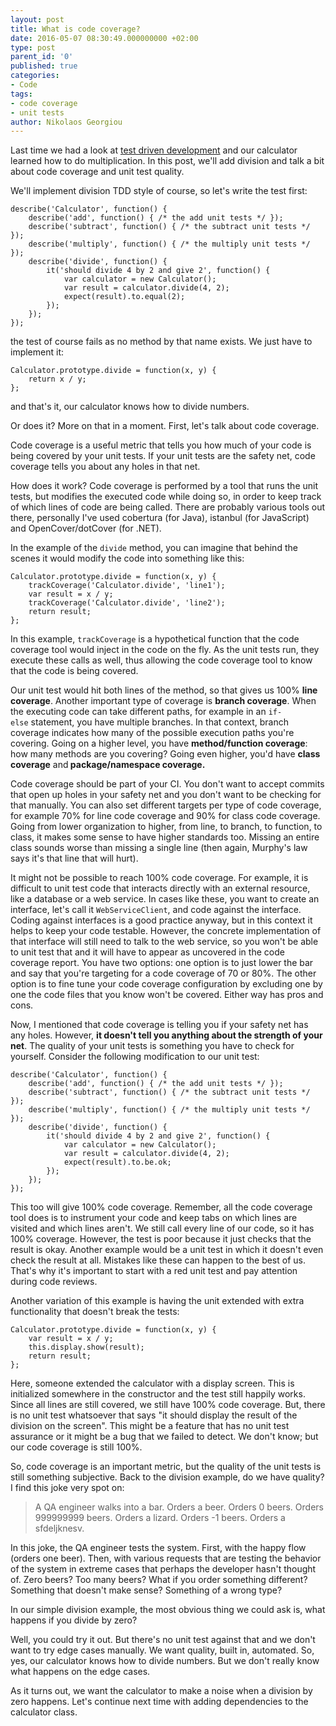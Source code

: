 ```yaml
---
layout: post
title: What is code coverage?
date: 2016-05-07 08:30:49.000000000 +02:00
type: post
parent_id: '0'
published: true
categories:
- Code
tags:
- code coverage
- unit tests
author: Nikolaos Georgiou
---
```


Last time we had a look at <a href="/2016/04/what-is-test-driven-development/">test driven development</a> and our calculator learned how to do multiplication. In this post, we'll add division and talk a bit about code coverage and unit test quality.

<!--more-->

We'll implement division TDD style of course, so let's write the test first:

```
describe('Calculator', function() {
    describe('add', function() { /* the add unit tests */ });
    describe('subtract', function() { /* the subtract unit tests */ });
    describe('multiply', function() { /* the multiply unit tests */ });
    describe('divide', function() {
        it('should divide 4 by 2 and give 2', function() {
            var calculator = new Calculator();
            var result = calculator.divide(4, 2);
            expect(result).to.equal(2);
        });
    });
});
```

the test of course fails as no method by that name exists. We just have to implement it:

```
Calculator.prototype.divide = function(x, y) {
    return x / y;
};
```

and that's it, our calculator knows how to divide numbers.

Or does it? More on that in a moment. First, let's talk about code coverage.

Code coverage is a useful metric that tells you how much of your code is being covered by your unit tests. If your unit tests are the safety net, code coverage tells you about any holes in that net.

How does it work? Code coverage is performed by a tool that runs the unit tests, but modifies the executed code while doing so, in order to keep track of which lines of code are being called. There are probably various tools out there, personally I've used cobertura (for Java), istanbul (for JavaScript) and OpenCover/dotCover (for .NET).

In the example of the <code>divide</code> method, you can imagine that behind the scenes it would modify the code into something like this:

```
Calculator.prototype.divide = function(x, y) {
    trackCoverage('Calculator.divide', 'line1');
    var result = x / y;
    trackCoverage('Calculator.divide', 'line2');
    return result;
};
```

In this example, <code>trackCoverage</code> is a hypothetical function that the code coverage tool would inject in the code on the fly. As the unit tests run, they execute these calls as well, thus allowing the code coverage tool to know that the code is being covered.

Our unit test would hit both lines of the method, so that gives us 100% <strong>line coverage</strong>. Another important type of coverage is <strong>branch coverage</strong>. When the executing code can take different paths, for example in an <code>if-else</code> statement, you have multiple branches. In that context, branch coverage indicates how many of the possible execution paths you're covering. Going on a higher level, you have <strong>method/function coverage</strong>: how many methods are you covering? Going even higher, you'd have <strong>class coverage</strong> and<strong> package/namespace coverage.</strong>

Code coverage should be part of your CI. You don't want to accept commits that open up holes in your safety net and you don't want to be checking for that manually. You can also set different targets per type of code coverage, for example 70% for line code coverage and 90% for class code coverage. Going from lower organization to higher, from line, to branch, to function, to class, it makes some sense to have higher standards too. Missing an entire class sounds worse than missing a single line (then again, Murphy's law says it's that line that will hurt).

It might not be possible to reach 100% code coverage. For example, it is difficult to unit test code that interacts directly with an external resource, like a database or a web service. In cases like these, you want to create an interface, let's call it <code>WebServiceClient</code>, and code against the interface. Coding against interfaces is a good practice anyway, but in this context it helps to keep your code testable. However, the concrete implementation of that interface will still need to talk to the web service, so you won't be able to unit test that and it will have to appear as uncovered in the code coverage report. You have two options: one option is to just lower the bar and say that you're targeting for a code coverage of 70 or 80%. The other option is to fine tune your code coverage configuration by excluding one by one the code files that you know won't be covered. Either way has pros and cons.

Now, I mentioned that code coverage is telling you if your safety net has any holes. However, <strong>it doesn't tell you anything about the strength of your net</strong>. The quality of your unit tests is something you have to check for yourself. Consider the following modification to our unit test:

```
describe('Calculator', function() {
    describe('add', function() { /* the add unit tests */ });
    describe('subtract', function() { /* the subtract unit tests */ });
    describe('multiply', function() { /* the multiply unit tests */ });
    describe('divide', function() {
        it('should divide 4 by 2 and give 2', function() {
            var calculator = new Calculator();
            var result = calculator.divide(4, 2);
            expect(result).to.be.ok;
        });
    });
});
```

This too will give 100% code coverage. Remember, all the code coverage tool does is to instrument your code and keep tabs on which lines are visited and which lines aren't. We still call every line of our code, so it has 100% coverage. However, the test is poor because it just checks that the result is okay. Another example would be a unit test in which it doesn't even check the result at all. Mistakes like these can happen to the best of us. That's why it's important to start with a red unit test and pay attention during code reviews.

Another variation of this example is having the unit extended with extra functionality that doesn't break the tests:

```
Calculator.prototype.divide = function(x, y) {
    var result = x / y;
    this.display.show(result);
    return result;
};
```

Here, someone extended the calculator with a display screen. This is initialized somewhere in the constructor and the test still happily works. Since all lines are still covered, we still have 100% code coverage. But, there is no unit test whatsoever that says "it should display the result of the division on the screen". This might be a feature that has no unit test assurance or it might be a bug that we failed to detect. We don't know; but our code coverage is still 100%.

So, code coverage is an important metric, but the quality of the unit tests is still something subjective. Back to the division example, do we have quality? I find this joke very spot on:
<blockquote>
A QA engineer walks into a bar. Orders a beer. Orders 0 beers. Orders 999999999 beers. Orders a lizard. Orders -1 beers. Orders a sfdeljknesv.</blockquote>

In this joke, the QA engineer tests the system. First, with the happy flow (orders one beer). Then, with various requests that are testing the behavior of the system in extreme cases that perhaps the developer hasn't thought of. Zero beers? Too many beers? What if you order something different? Something that doesn't make sense? Something of a wrong type?

In our simple division example, the most obvious thing we could ask is, what happens if you divide by zero?

Well, you could try it out. But there's no unit test against that and we don't want to try edge cases manually. We want quality, built in, automated. So, yes, our calculator knows how to divide numbers. But we don't really know what happens on the edge cases.

As it turns out, we want the calculator to make a noise when a division by zero happens. Let's continue next time with adding dependencies to the calculator class.

